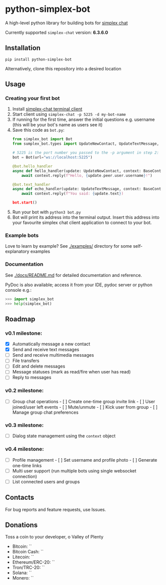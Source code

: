 # python-simplex-bot

A high-level python library for building bots for [simplex chat](https://simplex.chat)

Currently supported `simplex-chat` version: **6.3.6.0**

## Installation

`pip install python-simplex-bot`

Alternatively, clone this repository into a desired location

## Usage

### Creating your first bot

1. Install [simplex-chat terminal client](https://github.com/simplex-chat/simplex-chat/tree/stable?tab=readme-ov-file#zap-quick-installation-of-a-terminal-app)
2. Start client using `simplex-chat -p 5225 -d my-bot-name`
3. If running for the first time, answer the initial questions e.g. username (this will be your bot's name as users see it)
4. Save this code as `bot.py`:
   ```python
   from simplex_bot import Bot
   from sumplex_bot.types import UpdateNewContact, UpdateTextMessage, BaseContext

   # 5225 is the port number you passed to the -p argument in step 2:
   bot = Bot(url="ws://localhost:5225")

   @bot.hello_handler
   async def hello_handler(update: UpdateNewContact, context: BaseContext):
       await context.reply(f"Hello, {update.peer.user.username}!")
   
   @bot.text_handler
   async def echo_handler(update: UpdateTextMessage, context: BaseContext):
       await context.reply(f"You said: {update.text})
   
   bot.start()
   ```
5. Run your bot with `python3 bot.py`
6. Bot will print its address into the terminal output. Insert this address into your favourite simplex chat client application to connect to your bot.

### Example bots

Love to learn by example? See [./examples/](./examples/README) directory for some self-explanatory examples

### Documentation

See [./docs/README.md](./docs/README) for detailed documentation and reference.

PyDoc is also available; access it from your IDE, pydoc server or python console e.g.:
```python
>>> import simplex_bot
>>> help(simplex_bot)
```

## Roadmap

### v0.1 milestone:
- [x] Automatically message a new contact
- [x] Send and receive text messages
- [ ] Send and receive multimedia messages
- [ ] File transfers
- [ ] Edit and delete messages
- [ ] Message statuses (mark as read/fire when user has read)
- [ ] Reply to messages

### v0.2 milestone:
- [ ] Group chat operations
      - [ ] Create one-time group invite link
      - [ ] User joined/user left events
      - [ ] Mute/unmute
      - [ ] Kick user from group
      - [ ] Manage group chat preferences

### v0.3 milestone:
- [ ] Dialog state management using the `context` object

### v0.4 milestone:
- [ ] Profile management
      - [ ] Set username and profile photo
      - [ ] Generate one-time links
- [ ] Multi user support (run multiple bots using single websocket connection)
- [ ] List connected users and groups

## Contacts

For bug reports and feature requests, use Issues.

## Donations

Toss a coin to your developer, o Valley of Plenty

- Bitcoin: ``
- Bitcoin Cash: ``
- Litecoin: ``
- Ethereum/ERC-20: ``
- Tron/TRC-20: ``
- Solana: ``
- Monero: ``